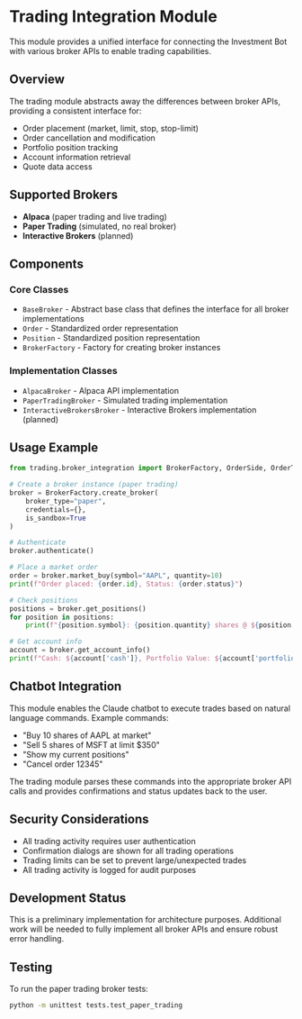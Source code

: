 # Trading Integration Module

This module provides a unified interface for connecting the Investment Bot with various broker APIs to enable trading capabilities.

## Overview

The trading module abstracts away the differences between broker APIs, providing a consistent interface for:

- Order placement (market, limit, stop, stop-limit)
- Order cancellation and modification
- Portfolio position tracking
- Account information retrieval
- Quote data access

## Supported Brokers

- **Alpaca** (paper trading and live trading)
- **Paper Trading** (simulated, no real broker)
- **Interactive Brokers** (planned)

## Components

### Core Classes

- `BaseBroker` - Abstract base class that defines the interface for all broker implementations
- `Order` - Standardized order representation
- `Position` - Standardized position representation
- `BrokerFactory` - Factory for creating broker instances

### Implementation Classes

- `AlpacaBroker` - Alpaca API implementation
- `PaperTradingBroker` - Simulated trading implementation
- `InteractiveBrokersBroker` - Interactive Brokers implementation (planned)

## Usage Example

```python
from trading.broker_integration import BrokerFactory, OrderSide, OrderType

# Create a broker instance (paper trading)
broker = BrokerFactory.create_broker(
    broker_type="paper",
    credentials={},
    is_sandbox=True
)

# Authenticate
broker.authenticate()

# Place a market order
order = broker.market_buy(symbol="AAPL", quantity=10)
print(f"Order placed: {order.id}, Status: {order.status}")

# Check positions
positions = broker.get_positions()
for position in positions:
    print(f"{position.symbol}: {position.quantity} shares @ ${position.entry_price}")

# Get account info
account = broker.get_account_info()
print(f"Cash: ${account['cash']}, Portfolio Value: ${account['portfolio_value']}")
```

## Chatbot Integration

This module enables the Claude chatbot to execute trades based on natural language commands. Example commands:

- "Buy 10 shares of AAPL at market"
- "Sell 5 shares of MSFT at limit $350"
- "Show my current positions"
- "Cancel order 12345"

The trading module parses these commands into the appropriate broker API calls and provides confirmations and status updates back to the user.

## Security Considerations

- All trading activity requires user authentication
- Confirmation dialogs are shown for all trading operations
- Trading limits can be set to prevent large/unexpected trades
- All trading activity is logged for audit purposes

## Development Status

This is a preliminary implementation for architecture purposes. Additional work will be needed to fully implement all broker APIs and ensure robust error handling.

## Testing

To run the paper trading broker tests:

```bash
python -m unittest tests.test_paper_trading
```